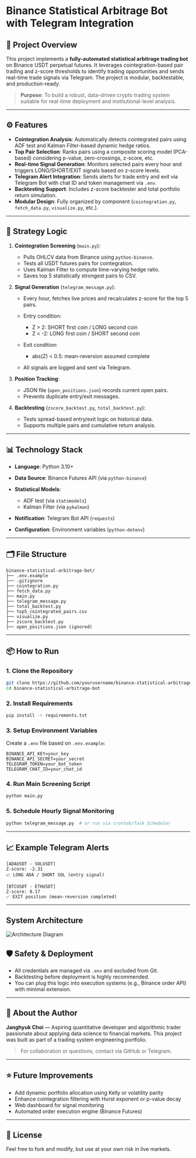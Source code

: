 # Binance Statistical Arbitrage Bot with Telegram Integration

## 📌 Project Overview

This project implements a **fully-automated statistical arbitrage trading bot** on Binance USDT perpetual futures. It leverages cointegration-based pair trading and z-score thresholds to identify trading opportunities and sends real-time trade signals via Telegram. The project is modular, backtestable, and production-ready.

> **Purpose**: To build a robust, data-driven crypto trading system suitable for real-time deployment and institutional-level analysis.

---

## ⚙️ Features

* **Cointegration Analysis**: Automatically detects cointegrated pairs using ADF test and Kalman Filter-based dynamic hedge ratios.
* **Top Pair Selection**: Ranks pairs using a composite scoring model (PCA-based) considering p-value, zero-crossings, z-score, etc.
* **Real-time Signal Generation**: Monitors selected pairs every hour and triggers LONG/SHORT/EXIT signals based on z-score levels.
* **Telegram Alert Integration**: Sends alerts for trade entry and exit via Telegram Bot with chat ID and token management via `.env`.
* **Backtesting Support**: Includes z-score backtester and total portfolio return simulation.
* **Modular Design**: Fully organized by component (`cointegration.py`, `fetch_data.py`, `visualize.py`, etc.).

---

## 🧠 Strategy Logic

1. **Cointegration Screening** (`main.py`):

   * Pulls OHLCV data from Binance using `python-binance`.
   * Tests all USDT futures pairs for cointegration.
   * Uses Kalman Filter to compute time-varying hedge ratio.
   * Saves top 5 statistically strongest pairs to CSV.

2. **Signal Generation** (`telegram_message.py`):

   * Every hour, fetches live prices and recalculates z-score for the top 5 pairs.
   * Entry condition:

     * Z > 2: SHORT first coin / LONG second coin
     * Z < -2: LONG first coin / SHORT second coin
   * Exit condition:

     * abs(Z) < 0.5: mean-reversion assumed complete
   * All signals are logged and sent via Telegram.

3. **Position Tracking**:

   * JSON file (`open_positions.json`) records current open pairs.
   * Prevents duplicate entry/exit messages.

4. **Backtesting** (`zscore_backtest.py`, `total_backtest.py`):

   * Tests spread-based entry/exit logic on historical data.
   * Supports multiple pairs and cumulative return analysis.

---

## 📊 Technology Stack

* **Language**: Python 3.10+
* **Data Source**: Binance Futures API (via `python-binance`)
* **Statistical Models**:

  * ADF test (via `statsmodels`)
  * Kalman Filter (via `pykalman`)
* **Notification**: Telegram Bot API (`requests`)
* **Configuration**: Environment variables (`python-dotenv`)

---

## 🗂️ File Structure

```
binance-statistical-arbitrage-bot/
├── .env.example
├── .gitignore
├── cointegration.py
├── fetch_data.py
├── main.py
├── telegram_message.py
├── total_backtest.py
├── top5_cointegrated_pairs.csv
├── visualize.py
├── zscore_backtest.py
├── open_positions.json (ignored)
```

---

## 📦 How to Run

### 1. Clone the Repository

```bash
git clone https://github.com/yourusername/binance-statistical-arbitrage-bot.git
cd binance-statistical-arbitrage-bot
```

### 2. Install Requirements

```bash
pip install -r requirements.txt
```

### 3. Setup Environment Variables

Create a `.env` file based on `.env.example`:

```env
BINANCE_API_KEY=your_key
BINANCE_API_SECRET=your_secret
TELEGRAM_TOKEN=your_bot_token
TELEGRAM_CHAT_ID=your_chat_id
```

### 4. Run Main Screening Script

```bash
python main.py
```

### 5. Schedule Hourly Signal Monitoring

```bash
python telegram_message.py  # or run via crontab/Task Scheduler
```

---

## 📈 Example Telegram Alerts

```
[ADAUSDT - SOLUSDT]
Z-score: -2.31
📈 LONG ADA / SHORT SOL (entry signal)

[BTCUSDT - ETHUSDT]
Z-score: 0.17
✅ EXIT position (mean-reversion completed)
```

---

## System Architecture

![Architecture Diagram](./architecture.png)

## 🛡️ Safety & Deployment

* All credentials are managed via `.env` and excluded from Git.
* Backtesting before deployment is highly recommended.
* You can plug this logic into execution systems (e.g., Binance order API) with minimal extension.

---

## 🙋 About the Author

**Janghyuk Choi** — Aspiring quantitative developer and algorithmic trader passionate about applying data science to financial markets. This project was built as part of a trading system engineering portfolio.

> For collaboration or questions, contact via GitHub or Telegram.

---

## ⭐ Future Improvements

* Add dynamic portfolio allocation using Kelly or volatility parity
* Enhance cointegration filtering with Hurst exponent or p-value decay
* Web dashboard for signal monitoring
* Automated order execution engine (Binance Futures)

---

## 📜 License

Feel free to fork and modify, but use at your own risk in live markets.

